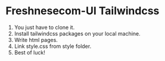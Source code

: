 # Freshnesecom-UI Tailwindcss

1. You just have to clone it.
2. Install tailwindcss packages on your local machine.
3. Write html pages.
4. Link style.css from style folder.
5. Best of luck!